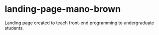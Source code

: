 # landing-page-mano-brown
Landing page created to teach front-end programming to undergraduate students.
